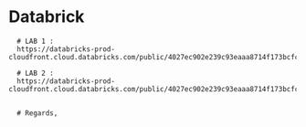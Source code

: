 # Databrick
      # LAB 1 : 
      https://databricks-prod-cloudfront.cloud.databricks.com/public/4027ec902e239c93eaaa8714f173bcfc/1269412113561745/982448235200531/4441285537225636/latest.html

      # LAB 2 : 
      https://databricks-prod-cloudfront.cloud.databricks.com/public/4027ec902e239c93eaaa8714f173bcfc/1269412113561745/541108415610167/4441285537225636/latest.html


      # Regards, 

